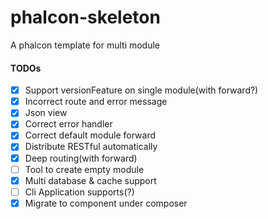 # phalcon-skeleton
A phalcon template for multi module


#### TODOs

- [x] Support versionFeature on single module(with forward?)
- [x] Incorrect route and error message
- [x] Json view
- [x] Correct error handler
- [x] Correct default module forward
- [x] Distribute RESTful automatically
- [x] Deep routing(with forward)
- [ ] Tool to create empty module
- [x] Multi database & cache support
- [ ] Cli Application supports(?)
- [x] Migrate to component under composer
